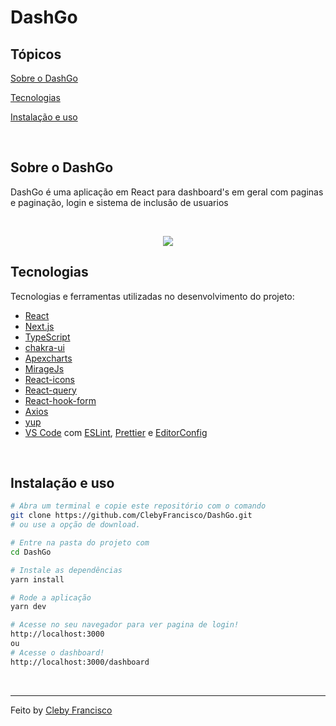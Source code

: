 # DashGo

## Tópicos 

[Sobre o DashGo](#sobre-o-DashGo)

[Tecnologias](#tecnologias)

[Instalação e uso](#instalação-e-uso)


<br>

## Sobre o DashGo

DashGo é uma aplicação em React para dashboard's em geral com paginas e paginação, login e sistema de inclusão de usuarios


<br>

<p align="center">
  <img src="https://i.postimg.cc/SNGBJgxq/ewt.jpg">
</p>

## Tecnologias

Tecnologias e ferramentas utilizadas no desenvolvimento do projeto:

- [React](https://reactjs.org/)
- [Next.js](https://nextjs.org/)
- [TypeScript](https://www.typescriptlang.org/)
- [chakra-ui](https://chakra-ui.com/)
- [Apexcharts](https://apexcharts.com/)
- [MirageJs](https://miragejs.com/)
- [React-icons](https://react-icons.github.io/react-icons/)
- [React-query](https://react-query.tanstack.com/)
- [React-hook-form](https://react-hook-form.com/)
- [Axios](https://axios-http.com/docs/intro)
- [yup](https://www.npmjs.com/package/yup)
- [VS Code](https://code.visualstudio.com/) com [ESLint](https://eslint.org/), [Prettier](https://prettier.io/) e [EditorConfig](https://editorconfig.org/)

<br>

## Instalação e uso

```bash
# Abra um terminal e copie este repositório com o comando
git clone https://github.com/ClebyFrancisco/DashGo.git
# ou use a opção de download.

# Entre na pasta do projeto com 
cd DashGo

# Instale as dependências
yarn install

# Rode a aplicação
yarn dev

# Acesse no seu navegador para ver pagina de login!
http://localhost:3000
ou
# Acesse o dashboard!
http://localhost:3000/dashboard
```

<br>



---

Feito by [Cleby Francisco](https://github.com/ClebyFrancisco/)
